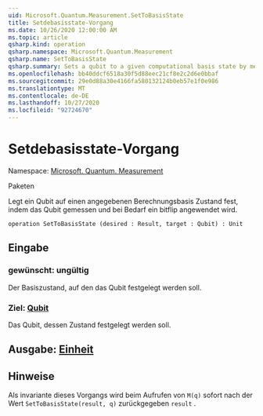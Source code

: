 ```yaml
---
uid: Microsoft.Quantum.Measurement.SetToBasisState
title: Setdebasisstate-Vorgang
ms.date: 10/26/2020 12:00:00 AM
ms.topic: article
qsharp.kind: operation
qsharp.namespace: Microsoft.Quantum.Measurement
qsharp.name: SetToBasisState
qsharp.summary: Sets a qubit to a given computational basis state by measuring the qubit and applying a bit flip if needed.
ms.openlocfilehash: bb40ddcf6518a30f5d88eec21cf8e2c2d6e0bbaf
ms.sourcegitcommit: 29e0d88a30e4166fa580132124b0eb57e1f0e986
ms.translationtype: MT
ms.contentlocale: de-DE
ms.lasthandoff: 10/27/2020
ms.locfileid: "92724670"
---
```

# <a name="settobasisstate-operation"></a>Setdebasisstate-Vorgang

Namespace: [Microsoft. Quantum. Measurement](xref:Microsoft.Quantum.Measurement)

Paketen [](https://nuget.org/packages/)


Legt ein Qubit auf einen angegebenen Berechnungsbasis Zustand fest, indem das Qubit gemessen und bei Bedarf ein bitflip angewendet wird.

```qsharp
operation SetToBasisState (desired : Result, target : Qubit) : Unit
```


## <a name="input"></a>Eingabe

### <a name="desired--__invalidresult__"></a>gewünscht: __ungültig <Result>__

Der Basiszustand, auf den das Qubit festgelegt werden soll.


### <a name="target--qubit"></a>Ziel: [Qubit](xref:microsoft.quantum.lang-ref.qubit)

Das Qubit, dessen Zustand festgelegt werden soll.



## <a name="output--unit"></a>Ausgabe: [Einheit](xref:microsoft.quantum.lang-ref.unit)



## <a name="remarks"></a>Hinweise

Als invariante dieses Vorgangs wird beim Aufrufen von `M(q)` sofort nach der Wert `SetToBasisState(result, q)` zurückgegeben `result` .